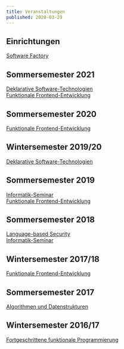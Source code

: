 ```yaml
---
title: Veranstaltungen
published: 2020-03-29
---
```



## Einrichtungen

[Software Factory](/teaching/software-factory.html)


## Sommersemester 2021

[Deklarative Software-Technologien](/teaching/2021/declarative-software-technologies.html)  
[Funktionale Frontend-Entwicklung](/teaching/2021/functional-frontend-development.html)


## Sommersemester 2020

[Funktionale Frontend-Entwicklung](/teaching/2020/functional-frontend-development.html)


## Wintersemester 2019/20

[Deklarative Software-Technologien](/teaching/2019/declarative-software-technologies.html)


## Sommersemester 2019

[Informatik-Seminar](/teaching/2019/seminar.html)  
[Funktionale Frontend-Entwicklung](/teaching/2019/functional-frontend-development.html)


<!-- ## Wintersemester 2018/19 -->

<!-- [Deklarative Software-Technologien](/teaching/2018/declarative-software-technologies.html) -->
<!-- [Algorithmen](/teaching/2018/algorithms.html) -->


## Sommersemester 2018

[Language-based Security](/teaching/2018/language-based-security.html)  
[Informatik-Seminar](/teaching/2018/seminar.html)


## Wintersemester 2017/18

[Funktionale Frontend-Entwicklung](/teaching/2017/functional-frontend-development.html)


## Sommersemester 2017

[Algorithmen und Datenstrukturen](/teaching/2017/algorithms-and-datastructures.html)


## Wintersemester 2016/17

[Fortgeschrittene funktionale Programmierung](/teaching/2016/advanced-functional-programming.html)
